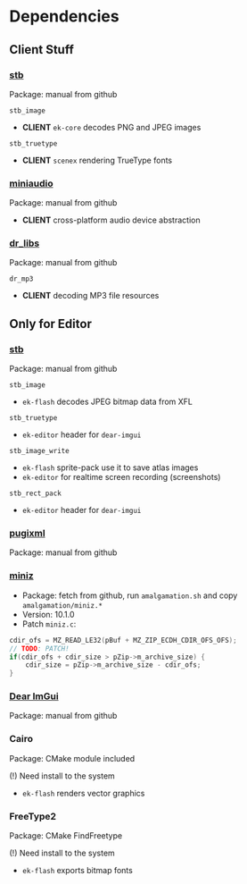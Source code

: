 # Dependencies

## Client Stuff

### [stb](https://github.com/nothings/stb)

Package: manual from github

`stb_image`

- **CLIENT** `ek-core` decodes PNG and JPEG images

`stb_truetype`

- **CLIENT** `scenex` rendering TrueType fonts

### [miniaudio](https://github.com/mackron/miniaudio)

Package: manual from github

- **CLIENT** cross-platform audio device abstraction

### [dr_libs](https://github.com/mackron/dr_libs)

Package: manual from github

`dr_mp3`

- **CLIENT** decoding MP3 file resources

## Only for Editor

### [stb](https://github.com/nothings/stb)

Package: manual from github

`stb_image`

- `ek-flash` decodes JPEG bitmap data from XFL

`stb_truetype`

- `ek-editor` header for `dear-imgui`

`stb_image_write`

- `ek-flash` sprite-pack use it to save atlas images
- `ek-editor` for realtime screen recording (screenshots)

`stb_rect_pack`

- `ek-editor` header for `dear-imgui`

### [pugixml](https://github.com/zeux/pugixml)

Package: manual from github

### [miniz](https://github.com/richgel999/miniz)

- Package: fetch from github, run `amalgamation.sh` and copy `amalgamation/miniz.*` 
- Version: 10.1.0
- Patch `miniz.c`: 
```c
cdir_ofs = MZ_READ_LE32(pBuf + MZ_ZIP_ECDH_CDIR_OFS_OFS);
// TODO: PATCH!
if(cdir_ofs + cdir_size > pZip->m_archive_size) {
    cdir_size = pZip->m_archive_size - cdir_ofs;
}
```

### [Dear ImGui](https://github.com/ocornut/imgui)

Package: manual from github

### Cairo

Package: CMake module included

(!) Need install to the system

- `ek-flash` renders vector graphics

### FreeType2

Package: CMake FindFreetype

(!) Need install to the system

- `ek-flash` exports bitmap fonts